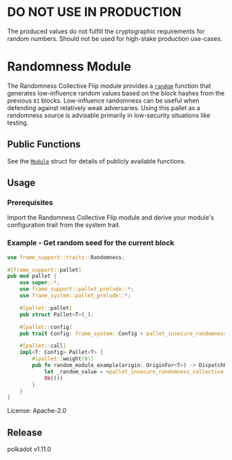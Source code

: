 # DO NOT USE IN PRODUCTION

The produced values do not fulfill the cryptographic requirements for random numbers. Should not be used for high-stake
production use-cases.

# Randomness Module

The Randomness Collective Flip module provides a
[`random`](https://docs.rs/pallet-insecure-randomness-collective-flip/latest/pallet_insecure_randomness_collective_flip/struct.Module.html#method.random)
function that generates low-influence random values based on the block hashes from the previous `81` blocks.
Low-influence randomness can be useful when defending against relatively weak adversaries. Using this pallet as a
randomness source is advisable primarily in low-security situations like testing.

## Public Functions

See the
[`Module`](https://docs.rs/pallet-insecure-randomness-collective-flip/latest/pallet_insecure_randomness_collective_flip/struct.Module.html)
struct for details of publicly available functions.

## Usage

### Prerequisites

Import the Randomness Collective Flip module and derive your module's configuration trait from the system trait.

### Example - Get random seed for the current block

```rust
use frame_support::traits::Randomness;

#[frame_support::pallet]
pub mod pallet {
    use super::*;
    use frame_support::pallet_prelude::*;
    use frame_system::pallet_prelude::*;

    #[pallet::pallet]
    pub struct Pallet<T>(_);

    #[pallet::config]
    pub trait Config: frame_system::Config + pallet_insecure_randomness_collective_flip::Config {}

    #[pallet::call]
    impl<T: Config> Pallet<T> {
        #[pallet::weight(0)]
        pub fn random_module_example(origin: OriginFor<T>) -> DispatchResult {
            let _random_value = <pallet_insecure_randomness_collective_flip::Pallet<T>>::random(&b"my context"[..]);
            Ok(())
        }
    }
}
```

License: Apache-2.0


## Release

polkadot v1.11.0
